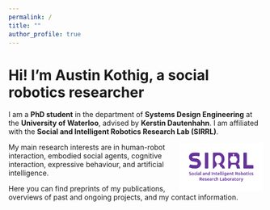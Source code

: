 ```yaml
---
permalink: /
title: ""
author_profile: true
---
```


Hi! I’m Austin Kothig, a social robotics researcher
===

I am a **PhD student** in the department of **Systems Design Engineering** at the **University of Waterloo**, advised by **Kerstin Dautenhahn**. I am affiliated with the **Social and Intelligent Robotics Research Lab (SIRRL)**. 

<img width="33%" style="float: right;" src="../assets/images/work/sirrl_logo.png"> 

My main research interests are in human-robot interaction, embodied social agents, cognitive interaction, expressive behaviour, and artificial intelligence.

Here you can find preprints of my publications, overviews of past and ongoing projects, and my contact information.
